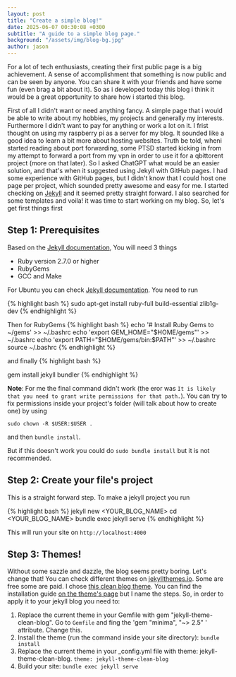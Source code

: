 ```yaml
---
layout: post
title: "Create a simple blog!"
date: 2025-06-07 00:30:08 +0300
subtitle: "A guide to a simple blog page."
background: "/assets/img/blog-bg.jpg"
author: jason
---
```


For a lot of tech enthusiasts, creating their first public page is a big achievement. A sense of accomplishment that something is now
public and can be seen by anyone. You can share it with your friends and have some fun (even brag a bit about it). So as i developed today this blog
i think it would be a great opportunity to share how i started this blog.

First of all I didn't want or need anything fancy. A simple page that i would be able to write about my hobbies, my projects and generally my interests.
Furthermore I didn't want to pay for anything or work a lot on it. I frist thought on using my raspberry pi as a server for my blog. It sounded like a good idea
to learn a bit more about hosting websites. Truth be told, wheni started reading about port forwarding, some PTSD started kicking in from my attempt to forward a port from my vpn in order to use it for a qbittorent project (more on that later). So I asked ChatGPT what would be an easier solution, and that's when it suggested using Jekyll with GitHub pages. I had some experience with GitHub pages, but I didn't know that I could host one page per project, which sounded pretty awesome and easy for me. I started checking on [Jekyll](https://jekyllrb.com/) and it seemed pretty straight forward. I also searched for some templates and voila! it was time to start working on my blog. So, let's get first things first

## Step 1: Prerequisites

Based on the [Jekyll documentation](https://jekyllrb.com/docs/), You will need 3 things

- Ruby version 2.7.0 or higher
- RubyGems
- GCC and Make

For Ubuntu you can check [Jekyll documentation](https://jekyllrb.com/docs/installation/ubuntu/). You need to run

{% highlight bash %}
sudo apt-get install ruby-full build-essential zlib1g-dev
{% endhighlight %}

Then for RubyGems
{% highlight bash %}
echo '# Install Ruby Gems to ~/gems' >> ~/.bashrc
echo 'export GEM_HOME="$HOME/gems"' >> ~/.bashrc
echo 'export PATH="$HOME/gems/bin:$PATH"' >> ~/.bashrc
source ~/.bashrc
{% endhighlight %}

and finally
{% highlight bash %}

gem install jekyll bundler
{% endhighlight %}

**Note**: For me the final command didn't work (the eror was `It is likely that you need to grant write permissions for that path.`). You can try to fix permissions inside your project's folder (will talk about how to create one) by using

```
sudo chown -R $USER:$USER .
```

and then `bundle install`.

But if this doesn't work you could do
`sudo bundle install` but it is not recommended.

## Step 2: Create your file's project

This is a straight forward step. To make a jekyll project you run

{% highlight bash %}
jekyll new <YOUR_BLOG_NAME>
cd <YOUR_BLOG_NAME>
bundle exec jekyll serve
{% endhighlight %}

This will run your site on `http://localhost:4000`

## Step 3: Themes!

Without some sazzle and dazzle, the blog seems pretty boring. Let's change that! You can check different themes on [jekyllthemes.io](https://jekyllthemes.io/). Some are free some are paid. I chose [this clean blog theme](https://jekyllthemes.io/theme/startbootstrap-clean-blog-jekyll). You can find the installation guide [on the theme's page](https://github.com/StartBootstrap/startbootstrap-clean-blog-jekyll) but I name the steps. So, in order to apply it to your jekyll blog you need to:

1. Replace the current theme in your Gemfile with gem "jekyll-theme-clean-blog". Go to `Gemfile` and fing the 'gem "minima", "~> 2.5" ' attribute. Change this.
2. Install the theme (run the command inside your site directory): `bundle install`
3. Replace the current theme in your \_config.yml file with theme: jekyll-theme-clean-blog. `theme: jekyll-theme-clean-blog`
4. Build your site: `bundle exec jekyll serve`
